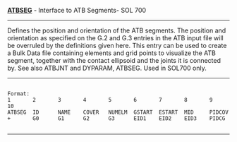 __**[ATBSEG](https://help.hexagonmi.com/bundle/MSC_Nastran_2022.4/page/Nastran_Combined_Book/qrg/bulkab/TOC.ATBSEG.xhtml)**__   -   Interface to ATB Segments- SOL 700

--------------------------------------------------------------------------------
Defines the position and orientation of the ATB segments. The position and
orientation as specified on the G.2 and G.3 entries in the ATB input file will
be overruled by the definitions given here.
This entry can be used to create a Bulk Data file containing elements and grid points to visualize the ATB segment, together with the contact ellipsoid and the joints it is connected by. See also ATBJNT and DYPARAM, ATBSEG. Used in SOL700 only.

--------------------------------------------------------------------------------
```text

Format:
1       2       3       4       5       6       7       8       9       10      
ATBSEG  ID      NAME    COVER   NUMELM  GSTART  ESTART  MID     PIDCOV  
+       G0      G1      G2      G3      EID1    EID2    EID3    PIDCG   


```

--------------------------------------------------------------------------------
